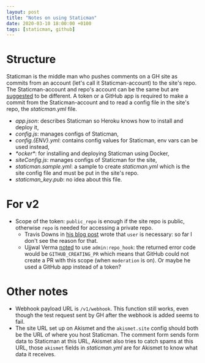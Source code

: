 ```yaml
---
layout: post
title: "Notes on using Staticman"
date: 2020-03-10 18:00:00 +0100
tags: [staticman, github]
---
```


# Structure
Staticman is the middle man who pushes comments on a GH site as commits from an account (let's call it Staticman-account) to the site's repo. The Staticman-account and repo's account can be the same but are [suggested][trav-downs-acc] to be different. A token or a GitHub app is required to make a commit from the Staticman-account and to read a config file in the site's repo, the _staticman.yml_ file.

- _app.json_: describes Staticman so Heroku knows how to install and deploy it,
- _config.js_: manages configs of Staticman,
- _config.{ENV}.yml_: contains config values for Staticman, env vars can be used instead,
- _\*ocker\*_: for installing and deploying Staticman using Docker,
- _siteConfig.js_: manages configs of Staticman for the site,
- _staticman.sample.yml_: a sample to create _staticman.yml_ which is the site config file and must be put in the site's repo.
- _staticman\_key.pub_: no idea about this file.

# For v2
- Scope of the token: `public_repo` is enough if the site repo is public, otherwise `repo` is needed for accessing a private repo.
  - Travis Downs in [his blog post][trav-downs-token] wrote that `user` is necessary: so far I don't see the reason for that.
  - Ujjwal Verma [noted][ujjwal96-token] to use `admin:repo_hook`: the returned error code would be `GITHUB_CREATING_PR` which means that GitHub could not create a PR with this scope (when `moderation` is on). Or maybe he used a GitHub app instead of a token?

# Other notes
- Webhook payload URL is `/v1/webhook`. This function still works, even though the test request sent by GH after the webhook is added seems to fail.
- The site URL set up on Akismet and the `akismet.site` config should both be the URL of where you host Staticman. The comment form sends form data to Staticman at this URL, Akismet also tries to catch spams at this URL, those `akismet` fields in _staticman.yml_ are for Akismet to know what data it receives.

[trav-downs-acc]: https://travisdowns.github.io/blog/2020/02/05/now-with-comments.html#set-up-github-bot-account
[trav-downs-token]: https://travisdowns.github.io/blog/2020/02/05/now-with-comments.html#generate-personal-access-token
[ujjwal96-token]: https://gist.github.com/ujjwal96/70eabafefa8c2e3f5fa900f352f16c5e
